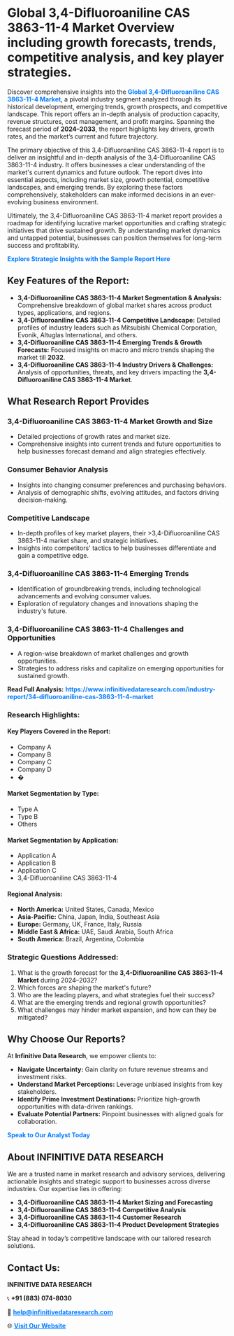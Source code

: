 <h1>Global 3,4-Difluoroaniline CAS 3863-11-4 Market Overview including growth forecasts, trends, competitive analysis, and key player strategies.</h1>
<p>
Discover comprehensive insights into the 
<a href="https://www.infinitivedataresearch.com/industry-report/34-difluoroaniline-cas-3863-11-4-market" rel="dofollow" style="color: #007BFF; text-decoration: none;"><strong>Global 3,4-Difluoroaniline CAS 3863-11-4 Market</strong></a>, a pivotal industry segment analyzed through its historical development, emerging trends, growth prospects, and competitive landscape. This report offers an in-depth analysis of production capacity, revenue structures, cost management, and profit margins. Spanning the forecast period of <strong>2024–2033</strong>, the report highlights key drivers, growth rates, and the market’s current and future trajectory.
</p>
<p>
The primary objective of this 3,4-Difluoroaniline CAS 3863-11-4 report is to deliver an insightful and in-depth analysis of the 3,4-Difluoroaniline CAS 3863-11-4 industry. It offers businesses a clear understanding of the market's current dynamics and future outlook. The report dives into essential aspects, including market size, growth potential, competitive landscapes, and emerging trends. By exploring these factors comprehensively, stakeholders can make informed decisions in an ever-evolving business environment.
</p>
<p>
Ultimately, the 3,4-Difluoroaniline CAS 3863-11-4 market report provides a roadmap for identifying lucrative market opportunities and crafting strategic initiatives that drive sustained growth. By understanding market dynamics and untapped potential, businesses can position themselves for long-term success and profitability.
</p>
<p>
<a href="https://www.infinitivedataresearch.com/request-sample/reportId=110062" style="color: #007BFF; text-decoration: none;"><strong>Explore Strategic Insights with the Sample Report Here</strong></a>
</p>

<h2>Key Features of the Report:</h2>
<ul>
<li><strong>3,4-Difluoroaniline CAS 3863-11-4 Market Segmentation & Analysis:</strong> Comprehensive breakdown of global market shares across product types, applications, and regions.</li>
<li><strong>3,4-Difluoroaniline CAS 3863-11-4 Competitive Landscape:</strong> Detailed profiles of industry leaders such as Mitsubishi Chemical Corporation, Evonik, Altuglas International, and others.</li>
<li><strong>3,4-Difluoroaniline CAS 3863-11-4 Emerging Trends & Growth Forecasts:</strong> Focused insights on macro and micro trends shaping the market till <strong>2032</strong>.</li>
<li><strong>3,4-Difluoroaniline CAS 3863-11-4 Industry Drivers & Challenges:</strong> Analysis of opportunities, threats, and key drivers impacting the <strong>3,4-Difluoroaniline CAS 3863-11-4 Market</strong>.</li>
</ul>

<h2>What Research Report Provides</h2>
<h3>3,4-Difluoroaniline CAS 3863-11-4 Market Growth and Size</h3>
<ul>
<li>Detailed projections of growth rates and market size.</li>
<li>Comprehensive insights into current trends and future opportunities to help businesses forecast demand and align strategies effectively.</li>
</ul>

<h3>Consumer Behavior Analysis</h3>
<ul>
<li>Insights into changing consumer preferences and purchasing behaviors.</li>
<li>Analysis of demographic shifts, evolving attitudes, and factors driving decision-making.</li>
</ul>

<h3>Competitive Landscape</h3>
<ul>
<li>In-depth profiles of key market players, their >3,4-Difluoroaniline CAS 3863-11-4 market share, and strategic initiatives.</li>
<li>Insights into competitors' tactics to help businesses differentiate and gain a competitive edge.</li>
</ul>

<h3>3,4-Difluoroaniline CAS 3863-11-4 Emerging Trends</h3>
<ul>
<li>Identification of groundbreaking trends, including technological advancements and evolving consumer values.</li>
<li>Exploration of regulatory changes and innovations shaping the industry's future.</li>
</ul>

<h3>3,4-Difluoroaniline CAS 3863-11-4 Challenges and Opportunities</h3>
<ul>
<li>A region-wise breakdown of market challenges and growth opportunities.</li>
<li>Strategies to address risks and capitalize on emerging opportunities for sustained growth.</li>
</ul>
<p><strong>Read Full Analysis:</strong> <a href="https://www.infinitivedataresearch.com/industry-report/34-difluoroaniline-cas-3863-11-4-market" rel="dofollow" style="color: #007BFF; text-decoration: none;"><strong>https://www.infinitivedataresearch.com/industry-report/34-difluoroaniline-cas-3863-11-4-market</strong></a></p>
<h3>Research Highlights:</h3>
<h4>Key Players Covered in the Report:</h4>
<ul><li>Company A</li><li>Company B</li><li>Company C</li><li>Company D</li><li>�</li></ul>
<h4>Market Segmentation by Type:</h4>
<ul><li>Type A</li><li>Type B</li><li>Others</li></ul>
<h4>Market Segmentation by Application:</h4>
<ul><li>Application A</li><li>Application B</li><li>Application C</li><li>3,4-Difluoroaniline CAS 3863-11-4</li></ul>

<h4>Regional Analysis:</h4>
<ul>
<li><strong>North America:</strong> United States, Canada, Mexico</li>
<li><strong>Asia-Pacific:</strong> China, Japan, India, Southeast Asia</li>
<li><strong>Europe:</strong> Germany, UK, France, Italy, Russia</li>
<li><strong>Middle East & Africa:</strong> UAE, Saudi Arabia, South Africa</li>
<li><strong>South America:</strong> Brazil, Argentina, Colombia</li>
</ul>

<h3>Strategic Questions Addressed:</h3>
<ol>
<li>What is the growth forecast for the <strong>3,4-Difluoroaniline CAS 3863-11-4 Market</strong> during 2024–2032?</li>
<li>Which forces are shaping the market's future?</li>
<li>Who are the leading players, and what strategies fuel their success?</li>
<li>What are the emerging trends and regional growth opportunities?</li>
<li>What challenges may hinder market expansion, and how can they be mitigated?</li>
</ol>

<h2>Why Choose Our Reports?</h2>
<p>At <strong>Infinitive Data Research</strong>, we empower clients to:</p>
<ul>
<li><strong>Navigate Uncertainty:</strong> Gain clarity on future revenue streams and investment risks.</li>
<li><strong>Understand Market Perceptions:</strong> Leverage unbiased insights from key stakeholders.</li>
<li><strong>Identify Prime Investment Destinations:</strong> Prioritize high-growth opportunities with data-driven rankings.</li>
<li><strong>Evaluate Potential Partners:</strong> Pinpoint businesses with aligned goals for collaboration.</li>
</ul>
<p><a href="https://www.infinitivedataresearch.com/industry-report/34-difluoroaniline-cas-3863-11-4-market" rel="dofollow" style="color: #007BFF; text-decoration: none;"><strong>Speak to Our Analyst Today</strong></a></p>

<h2>About INFINITIVE DATA RESEARCH</h2>
<p>We are a trusted name in market research and advisory services, delivering actionable insights and strategic support to businesses across diverse industries. Our expertise lies in offering:</p>
<ul>
<li><strong>3,4-Difluoroaniline CAS 3863-11-4 Market Sizing and Forecasting</strong></li>
<li><strong>3,4-Difluoroaniline CAS 3863-11-4 Competitive Analysis</strong></li>
<li><strong>3,4-Difluoroaniline CAS 3863-11-4 Customer Research</strong></li>
<li><strong>3,4-Difluoroaniline CAS 3863-11-4 Product Development Strategies</strong></li>
</ul>
<p>Stay ahead in today’s competitive landscape with our tailored research solutions.</p>

<h2>Contact Us:</h2>
<p><strong>INFINITIVE DATA RESEARCH</strong></p>
<p>📞 <strong>+91 (883) 074-8030</strong></p>
<p>📧 <strong><a href="mailto:help@infinitivedataresearch.com" style="color: #007BFF;">help@infinitivedataresearch.com</a></strong></p>
<p>🌐 <strong><a href="https://www.infinitivedataresearch.com" rel="dofollow" style="color: #007BFF;">Visit Our Website</a></strong></p>